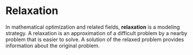 # Relaxation

In mathematical optimization and related fields, **relaxation** is a modeling strategy. A relaxation is an approximation of a difficult problem by a nearby problem that is easier to solve. A solution of the relaxed problem provides information about the original problem.
